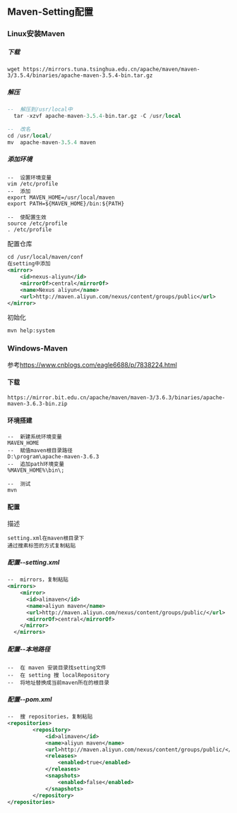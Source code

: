 ## Maven-Setting配置

### Linux安装Maven

##### 下载

```
wget https://mirrors.tuna.tsinghua.edu.cn/apache/maven/maven-3/3.5.4/binaries/apache-maven-3.5.4-bin.tar.gz
```

##### 解压

```sql
--	解压到/usr/local中
  tar -xzvf apache-maven-3.5.4-bin.tar.gz -C /usr/local
  
--	改名
cd /usr/local/
mv  apache-maven-3.5.4 maven
```

##### 添加环境

```
--	设置环境变量
vim /etc/profile
--	添加
export MAVEN_HOME=/usr/local/maven
export PATH=${MAVEN_HOME}/bin:${PATH}

--	使配置生效
source /etc/profile
. /etc/profile

```

配置仓库

```xml
cd /usr/local/maven/conf
在setting中添加
<mirror>
    <id>nexus-aliyun</id>
    <mirrorOf>central</mirrorOf>
    <name>Nexus aliyun</name>
    <url>http://maven.aliyun.com/nexus/content/groups/public</url>
</mirror>
```

初始化

```
mvn help:system
```



### Windows-Maven

参考<https://www.cnblogs.com/eagle6688/p/7838224.html>

#### 下载

```
https://mirror.bit.edu.cn/apache/maven/maven-3/3.6.3/binaries/apache-maven-3.6.3-bin.zip
```

#### 环境搭建

```
--	新建系统环境变量
MAVEN_HOME
--	赋值maven根目录路径
D:\program\apache-maven-3.6.3
--  追加path环境变量
%MAVEN_HOME%\bin\;

--	测试
mvn
```

#### 配置

描述

```
setting.xml在maven根目录下
通过搜素标签的方式复制粘贴
```



##### 配置--setting.xml

```xml
--	mirrors，复制粘贴
<mirrors>
    <mirror>
      <id>alimaven</id>
      <name>aliyun maven</name>
      <url>http://maven.aliyun.com/nexus/content/groups/public/</url>
      <mirrorOf>central</mirrorOf>        
    </mirror>
  </mirrors>
```

##### 配置--本地路径

```
--	在 maven 安装目录找setting文件
--	在 setting 搜 localRepository
--  将地址替换成当前maven所在的根目录
```



##### 配置--pom.xml

```xml
--	搜 repositories，复制粘贴
<repositories>  
        <repository>  
            <id>alimaven</id>  
            <name>aliyun maven</name>  
            <url>http://maven.aliyun.com/nexus/content/groups/public/</url>  
            <releases>  
                <enabled>true</enabled>  
            </releases>  
            <snapshots>  
                <enabled>false</enabled>  
            </snapshots>  
        </repository>  
</repositories>  
```


